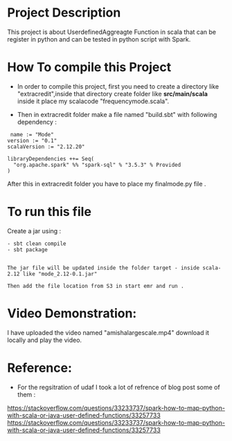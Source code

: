 # Project Description
This project is about UserdefinedAggreagte Function in scala that can be register in python and can be tested in python script with Spark.

# How To compile this Project 

- In order to compile this project, first you need to create a directory like "extracredit",inside that directory create folder like **src/main/scala** inside it  place my scalacode "frequencymode.scala". 

- Then in extracredit folder make a file named "build.sbt" with following dependency :

```
 name := "Mode"
version := "0.1"
scalaVersion := "2.12.20"

libraryDependencies ++= Seq(
  "org.apache.spark" %% "spark-sql" % "3.5.3" % Provided
)
```
After this in extracredit folder you have to place my finalmode.py file .

# To run this file

Create a jar using : 
```
- sbt clean compile
- sbt package


The jar file will be updated inside the folder target - inside scala-2.12 like "mode_2.12-0.1.jar"

Then add the file location from S3 in start emr and run .
```

# Video Demonstration:
I have uploaded the video named "amishalargescale.mp4" download it locally and play the video. 

# Reference:

- For the regsitration of udaf I took a lot of refrence of blog post some of them :

https://stackoverflow.com/questions/33233737/spark-how-to-map-python-with-scala-or-java-user-defined-functions/33257733
https://stackoverflow.com/questions/33233737/spark-how-to-map-python-with-scala-or-java-user-defined-functions/33257733






  
